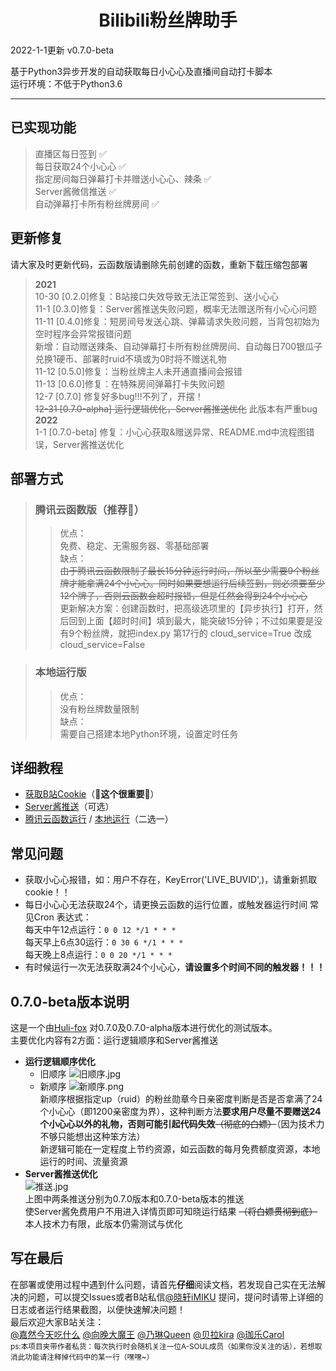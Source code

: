 <div align="center">

# **Bilibili粉丝牌助手**  

 </div>

2022-1-1更新  v0.7.0-beta

基于Python3异步开发的自动获取每日小心心及直播间自动打卡脚本  
运行环境：不低于Python3.6  
***  

## 已实现功能  
> 直播区每日签到 ✅  
> 每日获取24个小心心 ✅  
> 指定房间每日弹幕打卡并赠送小心心、辣条 ✅  
> Server酱微信推送 ✅  
> 自动弹幕打卡所有粉丝牌房间 ✅   
## 更新修复  
请大家及时更新代码，云函数版请删除先前创建的函数，重新下载压缩包部署  
> **2021**  
> 10-30 [0.2.0]修复：B站接口失效导致无法正常签到、送小心心  
> 11-1  [0.3.0]修复：Server酱推送失败问题，概率无法赠送所有小心心问题  
> 11-11 [0.4.0]修复：短房间号发送心跳、弹幕请求失败问题，当背包初始为空时程序会异常报错问题  
新增：自动赠送辣条、自动弹幕打卡所有粉丝牌房间、自动每日700银瓜子兑换1硬币、部署时ruid不填或为0时将不赠送礼物  
> 11-12 [0.5.0]修复：当粉丝牌主人未开通直播间会报错  
> 11-13 [0.6.0]修复：在特殊房间弹幕打卡失败问题  
> 12-7 [0.7.0] 修复好多bug!!!不列了，开摆！  
> ~~12-31 [0.7.0-alpha] 运行逻辑优化，Server酱推送优化~~ 此版本有严重bug  
> **2022**  
> 1-1 [0.7.0-beta] 修复：小心心获取&赠送异常、README.md中流程图错误，Server酱推送优化
## 部署方式  
> ### 腾讯云函数版（**推荐🌟**）  
> >优点：  
免费、稳定、无需服务器、零基础部署  
缺点：  
~~由于腾讯云函数限制了最长15分钟运行时间，所以至少需要9个粉丝牌才能拿满24个小心心。同时如果要想运行后续签到，则必须要至少12个牌子，否则云函数会超时报错，但是任然会得到24个小心心~~  
>更新解决方案：创建函数时，把高级选项里的【异步执行】打开，然后回到上面【超时时间】填到最大，能突破15分钟；不过如果要是没有9个粉丝牌，就把index.py 第17行的 cloud_service=True 改成 cloud_service=False

> ### 本地运行版  
> > 优点：  
没有粉丝牌数量限制  
缺点：  
需要自己搭建本地Python环境，设置定时任务  

## 详细教程  
- [获取B站Cookie](doc/bili.md)（**🌟这个很重要🌟**）  
- [Server酱推送](https://sct.ftqq.com/)（可选）  
- [腾讯云函数运行](doc/tencent_cloud.md) / [本地运行](doc/local.md)（二选一）  

## 常见问题   
- 获取小心心报错，如：用户不存在，KeyError('LIVE_BUVID',)，请重新抓取cookie！！  
- 每日小心心无法获取24个，请更换云函数的运行位置，或触发器运行时间 常见Cron 表达式：  
每天中午12点运行：`0 0 12 */1 * * *`  
每天早上6点30运行：`0 30 6 */1 * * *`  
每天晚上8点运行：`0 0 20 */1 * * *`  
- 有时候运行一次无法获取满24个小心心，**请设置多个时间不同的触发器！！！**  

## 0.7.0-beta版本说明  
这是一个由[Huli-fox](https://github.com/Huli-fox) 对0.7.0及0.7.0-alpha版本进行优化的测试版本。    
主要优化内容有2方面：运行逻辑顺序和Server酱推送  
- **运行逻辑顺序优化**  
  - 旧顺序  ![旧顺序.jpg](https://s2.loli.net/2021/12/31/wvRB3JGYWEmCnou.jpg)  
  - 新顺序  ![新顺序.png](https://s2.loli.net/2022/01/01/7wedKYv9PC4NV6r.png)  
新顺序根据指定up（ruid）的粉丝勋章今日亲密度判断是否是否拿满了24个小心心（即1200亲密度为界），这种判断方法**要求用户尽量不要赠送24个小心心以外的礼物，否则可能引起代码失效**~~（彻底的白嫖）~~（因为技术力不够只能想出这种笨方法）  
新逻辑可能在一定程度上节约资源，如云函数的每月免费额度资源，本地运行的时间、流量资源  
- **Server酱推送优化**  
![推送.jpg](https://s2.loli.net/2022/01/01/XGNqVPecHE57y3R.jpg)  
上图中两条推送分别为0.7.0版本和0.7.0-beta版本的推送  
使Server酱免费用户不用进入详情页即可知晓运行结果 ~~（将白嫖贯彻到底）~~  
本人技术力有限，此版本仍需测试与优化  

## 写在最后
在部署或使用过程中遇到什么问题，请首先**仔细**阅读文档，若发现自己实在无法解决的问题，可以提交Issues或者B站私信[@晓轩iMIKU](https://space.bilibili.com/32957695) 提问，提问时请带上详细的日志或者运行结果截图，以便快速解决问题！  
最后欢迎大家B站关注：  
[@嘉然今天吃什么](https://space.bilibili.com/672328094/) [@向晚大魔王](https://space.bilibili.com/672346917/) [@乃琳Queen](https://space.bilibili.com/672342685/) [@贝拉kira](https://space.bilibili.com/672353429/) [@珈乐Carol](https://space.bilibili.com/351609538/)  
<sub>ps:本项目夹带作者私货：每次执行时会随机关注一位A-SOUL成员（如果你没关注的话），若想取消此功能请注释掉代码中的某一行（嘿嘿~）</sub>
